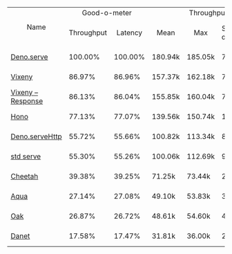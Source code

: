 <table>
<tr>
    <td align="center" rowspan="2">Name</td>
    <td align="center" colspan="2">Good-o-meter</td>
    <td align="center" colspan="4">Throughput (rps)</td>
    <td align="center" colspan="3">Latency (ms)</td>
</tr>
<tr>
    <!-- still Name -->
    <td align="center">Throughput</td>
    <td align="center">Latency</td>
    <td align="center">Mean</td>
    <td align="center">Max</td>
    <td align="center">Standard deviation</td>
    <td align="center">Size per second</td>
    <td align="center">Avg</td>
    <td align="center">Min</td>
    <td align="center">Max</td>
</tr><tr>
    <td><a href="./deno_serve.ts.md">Deno.serve</a></td>
    <td>100.00%</td>
    <td>100.00%</td>
    <td>180.94k</td>
    <td>185.05k</td>
    <td>7.07k</td>
    <td>1.90 MiB</td>
    <td>0.35</td>
    <td>0.27</td>
    <td>1.10</td>
</tr>
<tr>
    <td><a href="./vixeny.ts.md">Vixeny</a></td>
    <td>86.97%</td>
    <td>86.96%</td>
    <td>157.37k</td>
    <td>162.18k</td>
    <td>7.17k</td>
    <td>1.35 MiB</td>
    <td>0.40</td>
    <td>0.32</td>
    <td>1.20</td>
</tr>
<tr>
    <td><a href="./vixeny_response.ts.md">Vixeny – Response</a></td>
    <td>86.13%</td>
    <td>86.04%</td>
    <td>155.85k</td>
    <td>160.04k</td>
    <td>7.42k</td>
    <td>1.34 MiB</td>
    <td>0.41</td>
    <td>0.32</td>
    <td>1.16</td>
</tr>
<tr>
    <td><a href="./hono.ts.md">Hono</a></td>
    <td>77.13%</td>
    <td>77.07%</td>
    <td>139.56k</td>
    <td>150.74k</td>
    <td>11.86k</td>
    <td>1.47 MiB</td>
    <td>0.46</td>
    <td>0.34</td>
    <td>2.92</td>
</tr>
<tr>
    <td><a href="./deno_serve_http.ts.md">Deno.serveHttp</a></td>
    <td>55.72%</td>
    <td>55.66%</td>
    <td>100.82k</td>
    <td>113.34k</td>
    <td>8.80k</td>
    <td>1.06 MiB</td>
    <td>0.63</td>
    <td>0.35</td>
    <td>3.09</td>
</tr>
<tr>
    <td><a href="./deno_std_serve.ts.md">std serve</a></td>
    <td>55.30%</td>
    <td>55.26%</td>
    <td>100.06k</td>
    <td>112.69k</td>
    <td>9.85k</td>
    <td>1.05 MiB</td>
    <td>0.64</td>
    <td>0.34</td>
    <td>3.31</td>
</tr>
<tr>
    <td><a href="./cheetah.ts.md">Cheetah</a></td>
    <td>39.38%</td>
    <td>39.25%</td>
    <td>71.25k</td>
    <td>73.44k</td>
    <td>2.62k</td>
    <td>0.75 MiB</td>
    <td>0.90</td>
    <td>0.66</td>
    <td>1.84</td>
</tr>
<tr>
    <td><a href="./aqua.ts.md">Aqua</a></td>
    <td>27.14%</td>
    <td>27.08%</td>
    <td>49.10k</td>
    <td>53.83k</td>
    <td>3.80k</td>
    <td>0.52 MiB</td>
    <td>1.30</td>
    <td>0.64</td>
    <td>4.07</td>
</tr>
<tr>
    <td><a href="./oak.ts.md">Oak</a></td>
    <td>26.87%</td>
    <td>26.72%</td>
    <td>48.61k</td>
    <td>54.60k</td>
    <td>4.44k</td>
    <td>0.51 MiB</td>
    <td>1.32</td>
    <td>0.60</td>
    <td>4.62</td>
</tr>
<tr>
    <td><a href="./danet.ts.md">Danet</a></td>
    <td>17.58%</td>
    <td>17.47%</td>
    <td>31.81k</td>
    <td>36.00k</td>
    <td>2.80k</td>
    <td>0.33 MiB</td>
    <td>2.01</td>
    <td>0.74</td>
    <td>6.53</td>
</tr>
</table>